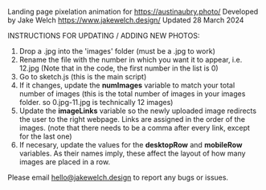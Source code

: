 Landing page pixelation animation for https://austinaubry.photo/
Developed by Jake Welch
https://www.jakewelch.design/
Updated 28 March 2024


INSTRUCTIONS FOR UPDATING / ADDING NEW PHOTOS:
1. Drop a .jpg into the 'images' folder (must be a .jpg to work)
2. Rename the file with the number in which you want it to appear, i.e. 12.jpg (Note that in the code, the first number in the list is 0)
3. Go to sketch.js (this is the main script)
4. If it changes, update the **numImages** variable to match your total number of images (this is the total number of images in your images folder. so 0.jpg-11.jpg is technically 12 images)
5. Update the **imageLinks** variable so the newly uploaded image redirects the user to the right webpage. Links are assigned in the order of the images. (note that there needs to be a comma after every link, except for the last one)
6. If necesary, update the values for the **desktopRow** and **mobileRow** variables. As their names imply, these affect the layout of how many images are placed in a row.


Please email hello@jakewelch.design to report any bugs or issues.
